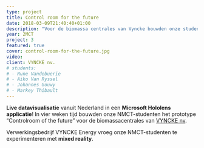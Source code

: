 ```yaml
---
type: project
title: Control room for the future
date: 2018-03-09T21:40:40+01:00
description: "Voor de biomassa centrales van Vyncke bouwden onze studenten een prototype met live data visualisatie vanuit Nederland in een Microsoft Hololens applicatie!"
year: 2MCT
project: 3
featured: true
cover: control-room-for-the-future.jpg
video: 
client: VYNCKE nv.
# students:
# - Rune Vandebuerie
# - Aiko Van Ryssel
# - Johannes Gouwy
# - Markey Thibault
---
```


**Live datavisualisatie** vanuit Nederland in een **Microsoft Hololens applicatie**! In vier weken tijd bouwden onze NMCT-studenten het prototype “Controlroom of the future” voor de biomassacentrales van <a href="https://www.vyncke.com/" target="_blank">VYNCKE nv</a>.


Verwerkingsbedrijf VYNCKE Energy vroeg onze NMCT-studenten te experimenteren met **mixed reality**.

